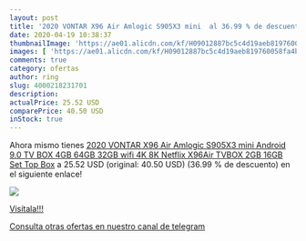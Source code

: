 ```yaml
---
layout: post
title: '2020 VONTAR X96 Air Amlogic S905X3 mini  al 36.99 % de descuento'
date: 2020-04-19 10:38:37
thumbnailImage: 'https://ae01.alicdn.com/kf/H09012887bc5c4d19aeb819760058fa4bB/2020-VONTAR-X96-Air-Amlogic-S905X3-mini-Android-9-0-TV-BOX-4GB-64GB-32GB-wifi.jpg_350x350._SL200_.jpg'
images: [ 'https://ae01.alicdn.com/kf/H09012887bc5c4d19aeb819760058fa4bB/2020-VONTAR-X96-Air-Amlogic-S905X3-mini-Android-9-0-TV-BOX-4GB-64GB-32GB-wifi.jpg_350x350._SL200_.jpg' ]
comments: true
category: ofertas
author: ring
slug: 4000218231701
description:
actualPrice: 25.52 USD
comparePrice: 40.50 USD
inStock: true
---
```


Ahora mismo tienes [2020 VONTAR X96 Air Amlogic S905X3 mini Android 9.0 TV BOX 4GB 64GB 32GB wifi 4K 8K Netflix X96Air TVBOX 2GB 16GB Set Top Box](https://www.amazon.com/dp/4000218231701/?tag=redken08-20) a 25.52 USD (original: 40.50 USD) (36.99 %  de descuento) en el siguiente enlace!

[![](https://ae01.alicdn.com/kf/H09012887bc5c4d19aeb819760058fa4bB/2020-VONTAR-X96-Air-Amlogic-S905X3-mini-Android-9-0-TV-BOX-4GB-64GB-32GB-wifi.jpg_350x350._SL200_.jpg)](https://www.amazon.com/dp/4000218231701/?tag=redken08-20)

[Visítala!!!](https://www.amazon.com/dp/4000218231701/?tag=redken08-20)

[Consulta otras ofertas en nuestro canal de telegram](https://t.me/s/ofertas25)
